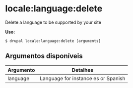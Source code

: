 # locale:language:delete
Delete a language to be supported by your site

**Uso:**
```
$ drupal locale:language:delete [arguments]
```

## Argumentos disponíveis
Argumento | Detalhes
---------|-------------
language | Language for instance es or Spanish
